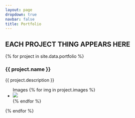 ```yaml
---
layout: page
dropdown: true
navbar: false
title: Portfolio
---
```

<article>
  <h2>EACH PROJECT THING APPEARS HERE</h2>
  {% for project in site.data.portfolio %}
    <h3>
      {{ project.name }}
    </h3>
    <p>
      {{ project.description }}  
    </p>
    <ul>Images
    {% for img in project.images %}
        <li><img src="{{img}}"/></li>
    {% endfor %}
    </ul>
  {% endfor %}
</article>
